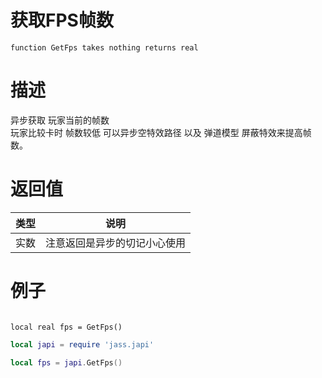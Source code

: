 
# 获取FPS帧数
```jass
function GetFps takes nothing returns real
```
# 描述
异步获取 玩家当前的帧数  
玩家比较卡时 帧数较低 可以异步空特效路径 以及 弹道模型 屏蔽特效来提高帧数。

# 返回值
类型|说明
--|--
实数|注意返回是异步的切记小心使用


# 例子

```jass

local real fps = GetFps()

```

```lua
local japi = require 'jass.japi'

local fps = japi.GetFps() 

```

